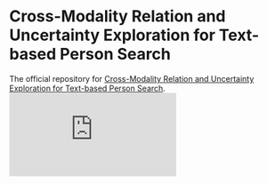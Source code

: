 # Cross-Modality Relation and Uncertainty Exploration for Text-based Person Search
The official repository for [Cross-Modality Relation and Uncertainty Exploration for Text-based Person Search](https://dl.acm.org/doi/10.1145/3747185).\
![pipline](https://github.com/ShijuanHuang/CRUE/blob/main/figures/fig_pipline.pdf)
